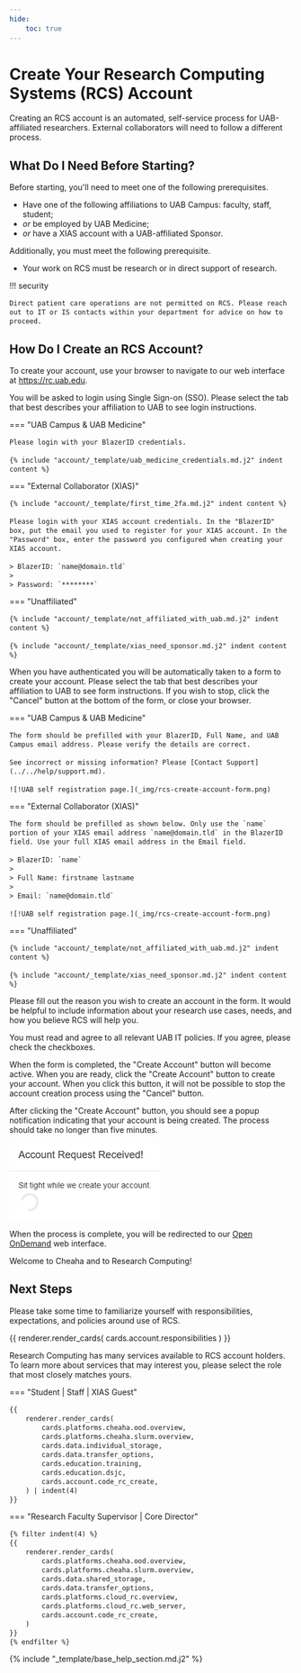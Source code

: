 ```yaml
---
hide:
    toc: true
---
```


# Create Your Research Computing Systems (RCS) Account

Creating an RCS account is an automated, self-service process for UAB-affiliated researchers. External collaborators will need to follow a different process.

## What Do I Need Before Starting?

Before starting, you'll need to meet one of the following prerequisites.

- Have one of the following affiliations to UAB Campus: faculty, staff, student;
- _or_ be employed by UAB Medicine;
- _or_ have a XIAS account with a UAB-affiliated Sponsor.

Additionally, you must meet the following prerequisite.

- Your work on RCS must be research or in direct support of research.

<!-- markdownlint-disable MD046 -->
!!! security

    Direct patient care operations are not permitted on RCS. Please reach out to IT or IS contacts within your department for advice on how to proceed.
<!-- markdownlint-enable MD046 -->

## How Do I Create an RCS Account?

To create your account, use your browser to navigate to our web interface at <https://rc.uab.edu>.

You will be asked to login using Single Sign-on (SSO). Please select the tab that best describes your affiliation to UAB to see login instructions.

<!-- markdownlint-disable MD046 -->
=== "UAB Campus & UAB Medicine"

    Please login with your BlazerID credentials.

    {% include "account/_template/uab_medicine_credentials.md.j2" indent content %}

=== "External Collaborator (XIAS)"

    {% include "account/_template/first_time_2fa.md.j2" indent content %}

    Please login with your XIAS account credentials. In the "BlazerID" box, put the email you used to register for your XIAS account. In the "Password" box, enter the password you configured when creating your XIAS account.

    > BlazerID: `name@domain.tld`
    >
    > Password: `********`

=== "Unaffiliated"

    {% include "account/_template/not_affiliated_with_uab.md.j2" indent content %}

    {% include "account/_template/xias_need_sponsor.md.j2" indent content %}
<!-- markdownlint-enable MD046 -->

When you have authenticated you will be automatically taken to a form to create your account. Please select the tab that best describes your affiliation to UAB to see form instructions. If you wish to stop, click the "Cancel" button at the bottom of the form, or close your browser.

<!-- markdownlint-disable MD046 -->
=== "UAB Campus & UAB Medicine"

    The form should be prefilled with your BlazerID, Full Name, and UAB Campus email address. Please verify the details are correct.

    See incorrect or missing information? Please [Contact Support](../../help/support.md).

    ![!UAB self registration page.](_img/rcs-create-account-form.png)

=== "External Collaborator (XIAS)"

    The form should be prefilled as shown below. Only use the `name` portion of your XIAS email address `name@domain.tld` in the BlazerID field. Use your full XIAS email address in the Email field.

    > BlazerID: `name`
    >
    > Full Name: firstname lastname
    >
    > Email: `name@domain.tld`

    ![!UAB self registration page.](_img/rcs-create-account-form.png)

=== "Unaffiliated"

    {% include "account/_template/not_affiliated_with_uab.md.j2" indent content %}

    {% include "account/_template/xias_need_sponsor.md.j2" indent content %}
<!-- markdownlint-enable MD046 -->

Please fill out the reason you wish to create an account in the form. It would be helpful to include information about your research use cases, needs, and how you believe RCS will help you.

You must read and agree to all relevant UAB IT policies. If you agree, please check the checkboxes.

When the form is completed, the "Create Account" button will become active. When you are ready, click the "Create Account" button to create your account. When you click this button, it will not be possible to stop the account creation process using the "Cancel" button.

After clicking the "Create Account" button, you should see a popup notification indicating that your account is being created. The process should take no longer than five minutes.

![!Account creation notification popup](_img/rcs-create-account-wait.png)

When the process is complete, you will be redirected to our [Open OnDemand](../../cheaha/open_ondemand/index.md) web interface.

Welcome to Cheaha and to Research Computing!

## Next Steps

Please take some time to familiarize yourself with responsibilities, expectations, and policies around use of RCS.

{{
    renderer.render_cards(
        cards.account.responsibilities
    )
}}

Research Computing has many services available to RCS account holders. To learn more about services that may interest you, please select the role that most closely matches yours.

<!-- markdownlint-disable MD046 -->
=== "Student | Staff | XIAS Guest"

    {{
        renderer.render_cards(
            cards.platforms.cheaha.ood.overview,
            cards.platforms.cheaha.slurm.overview,
            cards.data.individual_storage,
            cards.data.transfer_options,
            cards.education.training,
            cards.education.dsjc,
            cards.account.code_rc_create,
        ) | indent(4)
    }}

=== "Research Faculty Supervisor | Core Director"

    {% filter indent(4) %}
    {{
        renderer.render_cards(
            cards.platforms.cheaha.ood.overview,
            cards.platforms.cheaha.slurm.overview,
            cards.data.shared_storage,
            cards.data.transfer_options,
            cards.platforms.cloud_rc.overview,
            cards.platforms.cloud_rc.web_server,
            cards.account.code_rc_create,
        )
    }}
    {% endfilter %}
<!-- markdownlint-enable MD046 -->

{% include "_template/base_help_section.md.j2" %}
